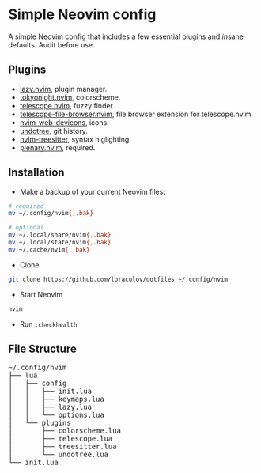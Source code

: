# Simple Neovim config

A simple Neovim config that includes a few essential plugins and *in*sane defaults. Audit before use.

## Plugins

- [lazy.nvim](https://github.com/folke/lazy.nvim), plugin manager. 
- [tokyonight.nvim](https://github.com/folke/tokyonight.nvim), colorscheme.
- [telescope.nvim](https://github.com/nvim-telescope/telescope.nvim), fuzzy finder.
- [telescope-file-browser.nvim](https://github.com/nvim-telescope/telescope-file-browser.nvim), file browser extension for telescope.nvim.
- [nvim-web-devicons](https://github.com/nvim-tree/nvim-web-devicons), icons.
- [undotree](https://github.com/mbbill/undotree), git history.
- [nvim-treesitter](https://github.com/nvim-treesitter/nvim-treesitter), syntax higlighting.
- [plenary.nvim](https://github.com/nvim-lua/plenary.nvim), required.

## Installation

- Make a backup of your current Neovim files:

```sh
# required
mv ~/.config/nvim{,.bak}

# optional
mv ~/.local/share/nvim{,.bak}
mv ~/.local/state/nvim{,.bak}
mv ~/.cache/nvim{,.bak}
```

- Clone

```sh
git clone https://github.com/loracolov/dotfiles ~/.config/nvim
```

- Start Neovim

```sh
nvim
```
- Run `:checkhealth`

## File Structure

<pre>
~/.config/nvim
├── lua
│   ├── config
│   │   ├── init.lua
│   │   ├── keymaps.lua
│   │   ├── lazy.lua
│   │   └── options.lua
│   └── plugins
│       ├── colorscheme.lua
│       ├── telescope.lua
│       ├── treesitter.lua
│       └── undotree.lua
└── init.lua
</pre>
